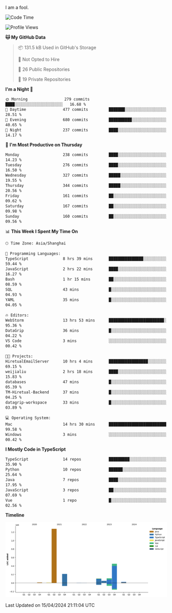 I am a fool.

<!--START_SECTION:waka-->
![Code Time](http://img.shields.io/badge/Code%20Time-1%2C323%20hrs%206%20mins-blue)

![Profile Views](http://img.shields.io/badge/Profile%20Views-7-blue)

**🐱 My GitHub Data** 

> 📦 131.5 kB Used in GitHub's Storage 
 > 
> 🚫 Not Opted to Hire
 > 
> 📜 26 Public Repositories 
 > 
> 🔑 19 Private Repositories 
 > 
**I'm a Night 🦉** 

```text
🌞 Morning                279 commits         ████░░░░░░░░░░░░░░░░░░░░░   16.68 % 
🌆 Daytime                477 commits         ███████░░░░░░░░░░░░░░░░░░   28.51 % 
🌃 Evening                680 commits         ██████████░░░░░░░░░░░░░░░   40.65 % 
🌙 Night                  237 commits         ████░░░░░░░░░░░░░░░░░░░░░   14.17 % 
```
📅 **I'm Most Productive on Thursday** 

```text
Monday                   238 commits         ████░░░░░░░░░░░░░░░░░░░░░   14.23 % 
Tuesday                  276 commits         ████░░░░░░░░░░░░░░░░░░░░░   16.50 % 
Wednesday                327 commits         █████░░░░░░░░░░░░░░░░░░░░   19.55 % 
Thursday                 344 commits         █████░░░░░░░░░░░░░░░░░░░░   20.56 % 
Friday                   161 commits         ██░░░░░░░░░░░░░░░░░░░░░░░   09.62 % 
Saturday                 167 commits         ██░░░░░░░░░░░░░░░░░░░░░░░   09.98 % 
Sunday                   160 commits         ██░░░░░░░░░░░░░░░░░░░░░░░   09.56 % 
```


📊 **This Week I Spent My Time On** 

```text
🕑︎ Time Zone: Asia/Shanghai

💬 Programming Languages: 
TypeScript               8 hrs 39 mins       ███████████████░░░░░░░░░░   59.44 % 
JavaScript               2 hrs 22 mins       ████░░░░░░░░░░░░░░░░░░░░░   16.27 % 
Bash                     1 hr 15 mins        ██░░░░░░░░░░░░░░░░░░░░░░░   08.59 % 
SQL                      43 mins             █░░░░░░░░░░░░░░░░░░░░░░░░   04.93 % 
YAML                     35 mins             █░░░░░░░░░░░░░░░░░░░░░░░░   04.05 % 

🔥 Editors: 
WebStorm                 13 hrs 53 mins      ████████████████████████░   95.36 % 
DataGrip                 36 mins             █░░░░░░░░░░░░░░░░░░░░░░░░   04.22 % 
VS Code                  3 mins              ░░░░░░░░░░░░░░░░░░░░░░░░░   00.42 % 

🐱‍💻 Projects: 
HiretualEmailServer      10 hrs 4 mins       █████████████████░░░░░░░░   69.15 % 
weijialiu                2 hrs 18 mins       ████░░░░░░░░░░░░░░░░░░░░░   15.83 % 
databases                47 mins             █░░░░░░░░░░░░░░░░░░░░░░░░   05.39 % 
TM-Hiretual-Backend      37 mins             █░░░░░░░░░░░░░░░░░░░░░░░░   04.25 % 
datagrip-workspace       33 mins             █░░░░░░░░░░░░░░░░░░░░░░░░   03.89 % 

💻 Operating System: 
Mac                      14 hrs 30 mins      █████████████████████████   99.58 % 
Windows                  3 mins              ░░░░░░░░░░░░░░░░░░░░░░░░░   00.42 % 
```

**I Mostly Code in TypeScript** 

```text
TypeScript               14 repos            █████████░░░░░░░░░░░░░░░░   35.90 % 
Python                   10 repos            ██████░░░░░░░░░░░░░░░░░░░   25.64 % 
Java                     7 repos             ████░░░░░░░░░░░░░░░░░░░░░   17.95 % 
JavaScript               3 repos             ██░░░░░░░░░░░░░░░░░░░░░░░   07.69 % 
Vue                      1 repo              █░░░░░░░░░░░░░░░░░░░░░░░░   02.56 % 
```



**Timeline**

![Lines of Code chart](https://raw.githubusercontent.com/VeejaLiu/VeejaLiu/master/assets/bar_graph.png)


 Last Updated on 15/04/2024 21:11:04 UTC
<!--END_SECTION:waka-->
